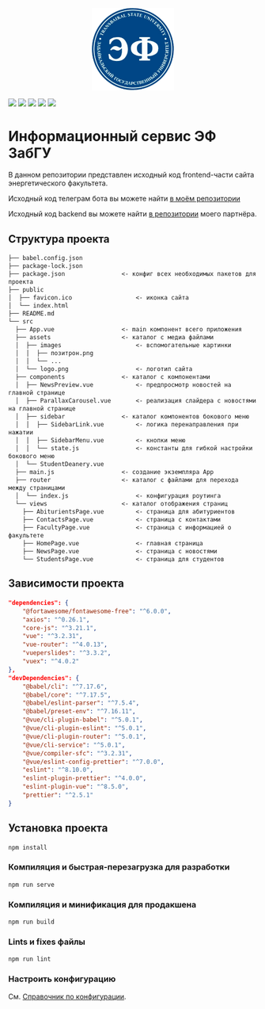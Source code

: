 <p align="center" width="100%">
    <img width="33%" src="./src/assets/logo.png"> 
</p>

![](https://img.shields.io/npm/v/npm)
![](https://img.shields.io/github/languages/code-size/LevasyukDY/EnergyFacultyWebsite) 
![](https://img.shields.io/github/commit-activity/w/LevasyukDY/EnergyFacultyWebsite)
![](https://img.shields.io/github/last-commit/LevasyukDY/EnergyFacultyWebsite)
![](https://img.shields.io/badge/partner-github.com%2FTseplyaevAF-red)


# Информационный сервис ЭФ ЗабГУ

В данном репозитории представлен исходный код frontend-части сайта энергетического факультета.

Исходный код телеграм бота вы можете найти [в моём репозитории](https://github.com/LevasyukDY/EnergyFacultyTelegramBot)

Исходный код backend вы можете найти [в репозитории](https://github.com/TseplyaevAF/energy_faculty) моего партнёра.


## Структура проекта

```
├── babel.config.json
├── package-lock.json
├── package.json                <- конфиг всех необходимых пакетов для проекта
├── public
│  ├── favicon.ico                  <- иконка сайта
│  └── index.html
├── README.md
└── src
  ├── App.vue                   <- main компонент всего приложения
  ├── assets                    <- каталог с медиа файлами
  │  ├── images                     <- вспомогательные картинки
  │  │  ├── позитрон.png
  │  │  └── ...
  │  └── logo.png                   <- логотип сайта
  ├── components                <- каталог с компонентами
  │  ├── NewsPreview.vue            <- предпросмотр новостей на главной странице
  │  ├── ParallaxCarousel.vue       <- реализация слайдера с новостями на главной странице
  │  ├── sidebar                <- каталог компонентов бокового меню
  │  │  ├── SidebarLink.vue         <- логика перенаправления при нажатии
  │  │  ├── SidebarMenu.vue         <- кнопки меню
  │  │  └── state.js                <- константы для гибкой настройки бокового меню
  │  └── StudentDeanery.vue
  ├── main.js                   <- создание экземпляра App
  ├── router                    <- каталог с файлами для перехода между страницами
  │  └── index.js                   <- конфигурация роутинга
  └── views                     <- каталог отображения страниц
    ├── AbiturientsPage.vue         <- страница для абитуриентов
    ├── ContactsPage.vue            <- страница с контактами
    ├── FacultyPage.vue             <- страница с информацией о факультете
    ├── HomePage.vue                <- главная страница
    ├── NewsPage.vue                <- страница с новостями
    └── StudentsPage.vue            <- страница для студентов
```

## Зависимости проекта
```json
"dependencies": {
    "@fortawesome/fontawesome-free": "^6.0.0",
    "axios": "^0.26.1",
    "core-js": "^3.21.1",
    "vue": "^3.2.31",
    "vue-router": "^4.0.13",
    "vueperslides": "^3.3.2",
    "vuex": "^4.0.2"
},
"devDependencies": {
    "@babel/cli": "^7.17.6",
    "@babel/core": "^7.17.5",
    "@babel/eslint-parser": "^7.5.4",
    "@babel/preset-env": "^7.16.11",
    "@vue/cli-plugin-babel": "^5.0.1",
    "@vue/cli-plugin-eslint": "^5.0.1",
    "@vue/cli-plugin-router": "^5.0.1",
    "@vue/cli-service": "^5.0.1",
    "@vue/compiler-sfc": "^3.2.31",
    "@vue/eslint-config-prettier": "^7.0.0",
    "eslint": "^8.10.0",
    "eslint-plugin-prettier": "^4.0.0",
    "eslint-plugin-vue": "^8.5.0",
    "prettier": "^2.5.1"
}
```

## Установка проекта
```
npm install
```

### Компиляция и быстрая-перезагрузка для разработки
```
npm run serve
```

### Компиляция и минификация для продакшена
```
npm run build
```

### Lints и fixes файлы
```
npm run lint
```

### Настроить конфигурацию
См. [Справочник по конфигурации](https://cli.vuejs.org/config/).
